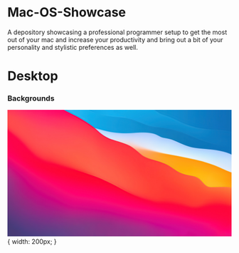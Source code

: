 # Mac-OS-Showcase

A depository showcasing a professional programmer setup to get the most out of your mac and increase your productivity and bring out a bit of your personality and stylistic preferences as well.

# Desktop

### Backgrounds

![alt text](https://github.com/gzachariadis/Mac-OS-Showcase/blob/master/Desktop/Backgrounds/macOS-Big-Surr.jpg?raw=true "Big Surr") { width: 200px; }
